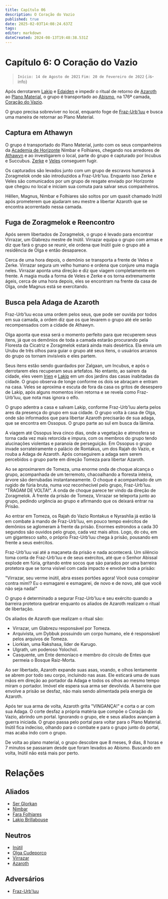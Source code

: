 ```yaml
---
title: Capítulo 06
description: O Coração do Vazio
published: true
date: 2025-02-03T14:08:24.637Z
tags: 
editor: markdown
dateCreated: 2024-08-13T19:48:38.531Z
---
```


# Capítulo 6: O Coração do Vazio

>  `Início: 14 de Agosto de 2021`
>  `Fim: 20 de Fevereiro de 2022`
{.is-info}

Após derrotarem [Lakip](/individuos/lakip-brillabouso) e [Edaiden](/individuos/edaiden) e impedir o ritual de retorno de [Azaroth](/individuos/azaroth) ao [Plano Material](/lugares/plano-material), o grupo é transportado ao [Abismo](/lugares/abismo), na 176ª camada, [Coração do Vazio](/lugares/abismo/coracao-do-vazio).

O grupo precisa sobreviver no local, enquanto foge de [Fraz-Urb'luu](/individuos/fraz-urbluu) e busca uma maneira de retornar ao Plano Material.

## Captura em Athawyn
O grupo é transportado do Plano Material, junto com os seus companheiros da [Academia de Horizonte](/lugares/plano-material/drafeon/sul-de-drafeon/horizonte) Nimbar e Folhiares, chegando nos arredores de [Athawyn](/lugares/abismo/coracao-do-vazio/athawyn) e ao investigarem o local, parte do grupo é capturado por Incubus e Succubus. [Zerke](/individuos/personagens-de-jogadores/zerme-montravu) e [Veles](/individuos/personagens-de-jogadores/veles-lupis-lugh) conseguem fugir.

Os capturados são levados junto com um grupo de escravos humanos à Zoragmelok onde são introduzidos a Fraz-Urb'luu. Enquanto isso Zerke e Veles são comunicados por um grupo de resgate enviado por Horizonte que chegou no local e iniciam sua comuta para salvar seus companheiros.

Hêllen, Magnus, Nimbar e Folhiares são soltos por um quasit chamado Inútil após prometerem que ajudaram seu mestre a libertar Azaroth que se encontra acorrentado nessa camada.

## Fuga de Zoragmelok e Reencontro

Após serem libertados de Zoragmelok, o grupo é levado para encontrar Virrazar, um Glabrezu mestre de Inútil. Virrazar equipa o grupo com armas e diz que fará o grupo se reunir, ele ordena que Inútil guie o grupo até a residência de Olga e então desaparece.

Cerca de uma hora depois, o demônio se transporta a frente de Veles e Zerke. Virrazar segura um velho humano e ordena que conjure uma magia neles. Virrazar aponta uma direção e diz que viagem completamente em frente. A magia muda a forma de Veles e Zerke e os torna extremamente ágeis, cerca de uma hora depois, eles se encontram na frente da casa de Olga, onde Magnus está se exercitando.

## Busca pela Adaga de Azaroth

Fraz-Urb'luu ecoa uma ordem pelos seus, que pode ser ouvida por todos em sua camada, a ordem diz que os que levarem o grupo até ele serão recompensados com a cidade de Athawyn.

Olga aponta que essa será o momento perfeito para que recuperem seus itens, já que os demônios de toda a camada estarão procurando pela Floresta da Cicatriz e Zoragmelok estará ainda mais desértica. Ela envia um Urubu de três olhos para guiar o grupo até seus itens, o usuários arcanos do grupo os tornam invisíveis e eles partem.

Seus itens estão sendo guardados por Zalgaan, um Incubus, e após o derrotarem eles recuperam seus artefatos. No entanto, ao saírem da cidade, eles veem [Irien](/individuos/irien-galaniell) e [Lakip](/individuos/lakip-brillabouso) em um dos jardins das casas inabitadas da cidade. O grupo observa de longe conforme os dois se abraçam e entram na casa. Veles se aproxima e escuta de fora da casa os gritos de desespero de Lakip, após alguns momentos irien retorna e se revela como Fraz-Urb'luu, que nota mas ignora o elfo.

O grupo adentra a casa e salvam Lakip, conforme Fraz-Urb'luu alerta pelos ares da presença do grupo em sua cidade. O grupo volta à casa de Olga, onde são informados que para libertar Azaroth precisarão de sua adaga, que se encontra em Ossopus. O grupo parte ao sul em busca da lâmina.

A viagem até Ossopus leva cinco dias, onde a vegetação e atmosfera se torna cada vez mais retorcida e impura, com os membros do grupo tendo alucinações violentas e paranoia de perseguição. Em Ossopus o grupo invade sorrateiramente o palácio de Rontakus, um dos Rajah do Vazio, e rouba a Adaga de Azaroth. Após conseguirem a adaga sem serem percebidos o grupo parte em direção Tomeza para libertar Azaroth.

Ao se aproximarem de Tomeza, uma enorme onda de choque alcança o grupo, acompanhada de um terremoto, chacoalhando a floresta inteira, árvore são derrubadas instantaneamente. O choque é acompanhado de um rugido de fúria bruta, numa voz reconhecível pelo grupo, Fraz-Urb'luu. "TRAGAM DE VOLTA!". A onda de choque parece ter vindo da direção de Zoragmelok. À frente da prisão de Tomeza, Virrazar se teleporta junto ao grupo, pedindo urgência ao grupo e afirmando que os deixará entrar na Prisão.

Ao entrar em Tomeza, os Rajah do Vazio Rontakus e Nyrashlia já estão lá em combate à mando de Fraz-Urb'luu, em pouco tempo exércitos de demônios se aglomeram à frente da prisão. Enormes estrondos a cada 30 segundos são ouvidos pelo grupo, cada vez mais altos. Logo, do céu, em um gigantesco salto, o próprio Fraz-Urb'luu chega à prisão, pousando em frente a seus exércitos.

Fraz-Urb'luu vai até a maçaneta da prisão e nada acontecerá. Um silêncio toma conta de Fraz-Urb'luu e de seus exércitos, até que o Senhor Abissal explode em fúria, gritando entre socos que são parados por uma barreira protetora que se torna visível com cada impacto e envolve toda a prisão: 

"Virrazar, seu verme inútil, abra esses portões agora! Você ousa conspirar contra mim!? Eu o esmagarei e esmagarei, de novo e de novo, até que você não seja nada!" 

O grupo é determinado a segurar Fraz-Urb'luu e seu exército quando a barreira protetora quebrar enquanto os aliados de Azaroth realizam o ritual de libertação.

Os aliados de Azaroth que realizam o ritual são: 

- Virrazar, um Glabrezu responsável por Tomeza. 
- Arquivista, um Dybbuk possuindo um corpo humano, ele é responsável pelos arquivos de Tomeza. 
- Liorkian, uma Rakshasa, líder de Karugo. 
- Ulgrath, um poderoso Yolochol. 
- Casquente, um Ente demoníaco e membro do círculo de Entes que permeia o Bosque Raiz-Morta. 

Ao ser libertado, Azaroth expande suas asas, voando, e olhos lentamente se abrem por todo seu corpo, incluindo nas asas. Ele esticará uma de suas mãos em direção ao portador da Adaga e todos os olhos ao mesmo tempo miram o portador. Imóvel ele espera sua arma ser devolvida. A barreira que envolve a prisão se desfaz, não mais sendo alimentada pela energia de Azaroth. 

Após ter sua arma de volta, Azaroth grita "VINGANÇA!" e corta o ar com sua Adaga. O corte desfaz a própria matéria que compõe o Coração do Vazio, abrindo um portal. Ignorando o grupo, ele e seus aliados avançam à guerra iniciada.  O grupo passa pelo portal para voltar para o Plano Material. Inútil fica indeciso, olhando para o combate e para o grupo junto do portal, mas acaba indo com o grupo.

De volta ao plano material, o grupo descobre que 8 meses, 9 dias, 8 horas e 7 minutos se passaram desde que foram levados ao Abismo. Buscando em volta, Inútil não está mais por perto.

# Relações
## Aliados
- [Ser Glorkan](/individuos/ser-glorkan)
- [Nimbar](/individuos/nimbar)
- [Fara Folhiares](/individuos/fara-folhiares)
- [Lakip Brillabouse](/individuos/lakip-brillabouso)

## Neutros
- [Inútil](/individuos/inutil-quasit)
- [Olga Cudeporco](/individuos/titia-olga-cudeporco)
- [Virrazar](/individuos/virrazar)
- [Azaroth](/individuos/azaroth)

## Adversários
- [Fraz-Urb'luu](/individuos/fraz-urbluu)